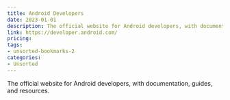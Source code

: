 ```yaml
---
title: Android Developers
date: 2023-01-01
description: The official website for Android developers, with documentation, guides, and resources.
link: https://developer.android.com/
pricing: 
tags: 
- unsorted-bookmarks-2 
categories: 
- Unsorted 
---
```


The official website for Android developers, with documentation, guides, and resources.